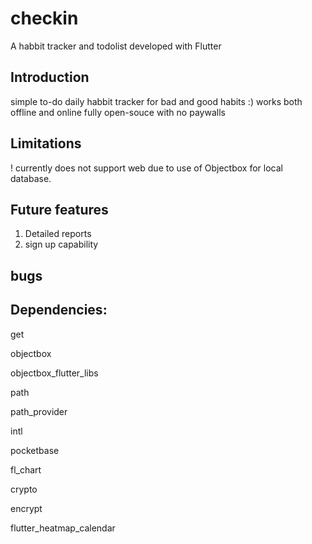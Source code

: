 # checkin

A habbit tracker and todolist developed with Flutter

## Introduction
simple to-do
daily habbit tracker for bad and good habits :)
works both offline and online
fully open-souce with no paywalls

## Limitations
! currently does not support web due to use of Objectbox for local database.

## Future features
1. Detailed reports
2. sign up capability


## bugs 


## Dependencies:
  get
  
  objectbox
  
  objectbox_flutter_libs
  
  path
  
  path_provider
  
  intl
  
  pocketbase
  
  fl_chart
  
  crypto
  
  encrypt
  
  flutter_heatmap_calendar
